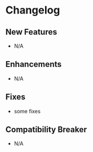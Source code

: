 # Changelog

## New Features

- N/A

## Enhancements

- N/A

## Fixes

- some fixes

## Compatibility Breaker

- N/A
